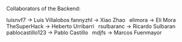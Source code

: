 Collaborators of the Backend:

luisnvf7 -> Luis Villalobos<space><space><space><space><space><space><space><space><space><space>
fannyzhl -> Xiao Zhao&ensp;
elimora -> Eli Mora&ensp;
TheSuperHack -> Heberto Urribarri&ensp;
rsulbaranc -> Ricardo Sulbaran&ensp;
pablocastillo123 -> Pablo Castillo&ensp;
mdjfs -> Marcos Fuenmayor
